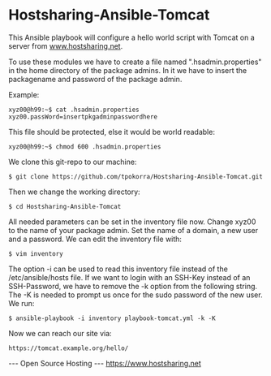 Hostsharing-Ansible-Tomcat
==========================
This Ansible playbook will configure a hello world script with Tomcat on a server from www.hostsharing.net.

To use these modules we have to create a file named ".hsadmin.properties" in the home directory of the package admins. In it we have to insert the packagename and password of the package admin. 

Example:

    xyz00@h99:~$ cat .hsadmin.properties 
    xyz00.passWord=insertpkgadminpasswordhere

This file should be protected, else it would be world readable:

    xyz00@h99:~$ chmod 600 .hsadmin.properties

We clone this git-repo to our machine:

    $ git clone https://github.com/tpokorra/Hostsharing-Ansible-Tomcat.git

Then we change the working directory:

    $ cd Hostsharing-Ansible-Tomcat

All needed parameters can be set in the inventory file now. Change xyz00 to the name of your package admin. Set the name of a domain, a new user and a password. We can edit the inventory file with:

    $ vim inventory
    
The option -i can be used to read this inventory file instead of the /etc/ansible/hosts file. If we want to login with an SSH-Key instead of an SSH-Password, we have to remove the -k option from the following string. The -K is needed to prompt us once for the sudo password of the new user. We run:

    $ ansible-playbook -i inventory playbook-tomcat.yml -k -K

Now we can reach our site via:

    https://tomcat.example.org/hello/

--- Open Source Hosting ---
 https://www.hostsharing.net
